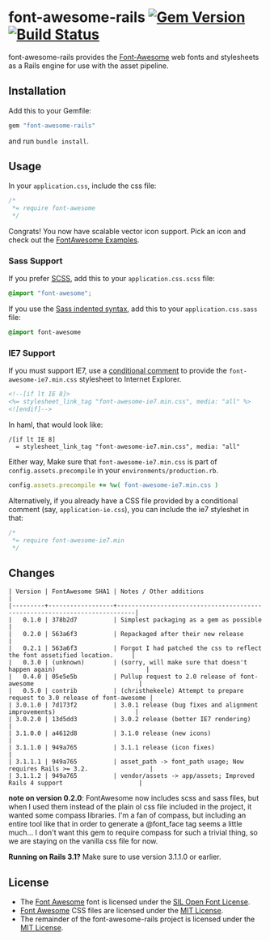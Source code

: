 # font-awesome-rails [![Gem Version](https://badge.fury.io/rb/font-awesome-rails.png)](http://badge.fury.io/rb/font-awesome-rails) [![Build Status](https://secure.travis-ci.org/bokmann/font-awesome-rails.png)](http://travis-ci.org/bokmann/font-awesome-rails)

font-awesome-rails provides the
[Font-Awesome](http://fortawesome.github.com/Font-Awesome/) web fonts and
stylesheets as a Rails engine for use with the asset pipeline.

## Installation

Add this to your Gemfile:

```ruby
gem "font-awesome-rails"
```

and run `bundle install`.

## Usage

In your `application.css`, include the css file:

```css
/*
 *= require font-awesome
 */
```

Congrats! You now have scalable vector icon support. Pick an icon and check out the
[FontAwesome Examples](http://fortawesome.github.io/Font-Awesome/examples/).

### Sass Support

If you prefer [SCSS](http://sass-lang.com/docs.html), add this to your
`application.css.scss` file:

```scss
@import "font-awesome";
```

If you use the
[Sass indented syntax](http://sass-lang.com/docs/yardoc/file.INDENTED_SYNTAX.html),
add this to your `application.css.sass` file:

```sass
@import font-awesome
```

### IE7 Support

If you must support IE7, use a
[conditional comment](http://en.wikipedia.org/wiki/Conditional_comment) to
provide the `font-awesome-ie7.min.css` stylesheet to Internet Explorer.

```rhtml
<!--[if lt IE 8]>
<%= stylesheet_link_tag "font-awesome-ie7.min.css", media: "all" %>
<![endif]-->
```

In haml, that would look like:

```haml
/[if lt IE 8]
  = stylesheet_link_tag "font-awesome-ie7.min.css", media: "all"
```

Either way, Make sure that `font-awesome-ie7.min.css` is part of `config.assets.precompile` in your `environments/production.rb`.

```ruby
config.assets.precompile += %w( font-awesome-ie7.min.css )
```

Alternatively, if you already have a CSS file provided by a conditional
comment (say, `application-ie.css`), you can include the ie7 styleshet in
that:

```css
/*
 *= require font-awesome-ie7.min
 */
```

## Changes

    | Version | FontAwesome SHA1 | Notes / Other additions                                                   |
    |---------+------------------+---------------------------------------------------------------------------|
    |   0.1.0 | 378b2d7          | Simplest packaging as a gem as possible                                   |
    |   0.2.0 | 563a6f3          | Repackaged after their new release                                        |
    |   0.2.1 | 563a6f3          | Forgot I had patched the css to reflect the font assetified location.     |
    |   0.3.0 | (unknown)        | (sorry, will make sure that doesn't happen again)                         |
    |   0.4.0 | 05e5e5b          | Pullup request to 2.0 release of font-awesome                             |
    |   0.5.0 | contrib          | (christhekeele) Attempt to prepare request to 3.0 release of font-awesome |
    | 3.0.1.0 | 7d173f2          | 3.0.1 release (bug fixes and alignment improvements)                      |
    | 3.0.2.0 | 13d5dd3          | 3.0.2 release (better IE7 rendering)                                      |
    | 3.1.0.0 | a4612d8          | 3.1.0 release (new icons)                                                 |
    | 3.1.1.0 | 949a765          | 3.1.1 release (icon fixes)                                                |
    | 3.1.1.1 | 949a765          | asset_path -> font_path usage; Now requires Rails >= 3.2.                 |
    | 3.1.1.2 | 949a765          | vendor/assets -> app/assets; Improved Rails 4 support                     |

**note on version 0.2.0**: FontAwesome now includes scss and sass files, but
when I used them instead of the plain ol css file included in the project, it
wanted some compass libraries.  I'm a fan of compass, but including an entire
tool like that in order to generate a @font_face tag seems a little much... I
don't want this gem to require compass for such a trivial thing, so we are
staying on the vanilla css file for now.

**Running on Rails 3.1?** Make sure to use version 3.1.1.0 or earlier.

## License

* The [Font Awesome](http://fortawesome.github.com/Font-Awesome) font is
  licensed under the [SIL Open Font License](http://scripts.sil.org/OFL).
* [Font Awesome](http://fortawesome.github.com/Font-Awesome) CSS files are
  licensed under the
  [MIT License](http://opensource.org/licenses/mit-license.html).
* The remainder of the font-awesome-rails project is licensed under the
  [MIT License](http://opensource.org/licenses/mit-license.html).
